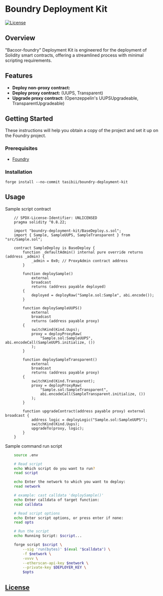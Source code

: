 # Boundry Deployment Kit

[![License](https://img.shields.io/badge/license-MIT-blue.svg)](https://github.com/tasibii/boundry-deployment-kit/blob/main/LICENSE)

## Overview

"Bacoor-foundry" Deployment Kit is engineered for the deployment of Solidity smart contracts, offering a streamlined process with minimal scripting requirements.

## Features

- **Deploy non-proxy contract:** 
- **Deploy proxy contract:** (UUPS, Transparent)
- **Upgrade proxy contract:** (Openzeppelin's UUPSUpgradeable, TransparentUpgradeable)

## Getting Started

These instructions will help you obtain a copy of the project and set it up on the Foundry project.

### Prerequisites

- [Foundry](https://book.getfoundry.sh/getting-started/installation)

### Installation

```shell
forge install --no-commit tasibii/boundry-deployment-kit
```

## Usage
Sample script contract
```solidity
    // SPDX-License-Identifier: UNLICENSED
    pragma solidity ^0.8.22;

    import "boundry-deployment-kit/BaseDeploy.s.sol";
    import { Sample, SampleUUPS, SampleTransparent } from "src/Sample.sol";

    contract SampleDeploy is BaseDeploy {
        function _defaultAdmin() internal pure override returns (address _admin) {
            _admin = 0x0; // ProxyAdmin contract address
        }

        function deploySample()
            external
            broadcast
            returns (address payable deployed)
        {
            deployed = deployRaw("Sample.sol:Sample", abi.encode());
        }

        function deploySampleUUPS()
            external
            broadcast
            returns (address payable proxy)
        {
            switchKind(Kind.Uups);
            proxy = deployProxyRaw(
                "Sample.sol:SampleUUPS", abi.encodeCall(SampleUUPS.initialize, ())
            );
        }

        function deploySampleTransparent()
            external
            broadcast
            returns (address payable proxy)
        {
            switchKind(Kind.Transparent);
            proxy = deployProxyRaw(
                "Sample.sol:SampleTransparent",
                abi.encodeCall(SampleTransparent.initialize, ())
            );
        }

        function upgradeContract(address payable proxy) external broadcast {
            address logic = deployLogic("Sample.sol:SampleUUPS");
            switchKind(Kind.Uups);
            upgradeTo(proxy, logic);
        }
    }
```
Sample command run script 
```sh
    source .env

    # Read script
    echo Which script do you want to run?
    read script

    echo Enter the network to which you want to deploy:
    read network

    # example: cast calldata 'deploySample()'
    echo Enter calldata of target function:
    read calldata

    # Read script options
    echo Enter script options, or press enter if none:
    read opts

    # Run the script
    echo Running Script: $script...

    forge script $script \
        --sig 'run(bytes)' $(eval "$calldata") \
        -f $network \
        -vvvv \
        --etherscan-api-key $network \
        --private-key $DEPLOYER_KEY \
        $opts
```

## [License](https://github.com/tasibii/boundry-deployment-kit/blob/main/license)
